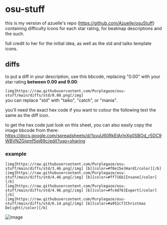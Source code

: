 # osu-stuff
this is my version of azuelle's repo (https://github.com/Azuelle/osuStuff) containing difficulty icons for each star rating, for beatmap descriptions and the such.

full credit to her for the initial idea, as well as the std and taiko template icons.

## diffs
to put a diff in your description, use this bbcode, replacing "0.00" with your star rating **between 0.00 and 9.00**:

`[img]https://raw.githubusercontent.com/Purplegaze/osu-stuff/main/diffs/std/0.00.png[/img]`    
you can replace "std" with "taiko", "catch", or "mania".

you'll need the exact hex code if you want to colour the following text the same as the diff icon.

to get the hex code just look on this sheet, you can also easily copy the image bbcode from there:    
https://docs.google.com/spreadsheets/d/1syuU60RkElArInXg0SBOd_r5DC9WBVNZGjqmf5pj89c/edit?usp=sharing

### example
```
[img]https://raw.githubusercontent.com/Purplegaze/osu-stuff/main/diffs/std/3.46.png[/img] [b][color=#f8e15e]Hard[/color][/b]
[img]https://raw.githubusercontent.com/Purplegaze/osu-stuff/main/diffs/std/4.46.png[/img] [b][color=#ff716b]Insane[/color][/b]
[img]https://raw.githubusercontent.com/Purplegaze/osu-stuff/main/diffs/std/4.96.png[/img] [b][color=#fc4d76]Expert[/color][/b]
[img]https://raw.githubusercontent.com/Purplegaze/osu-stuff/main/diffs/std/6.14.png[/img] [b][color=#a952c7]Christmas Delight[/color][/b]
```
![image](https://user-images.githubusercontent.com/25409695/141414253-ac8113b1-0459-4f53-bd3d-8f8f70101b16.png)
